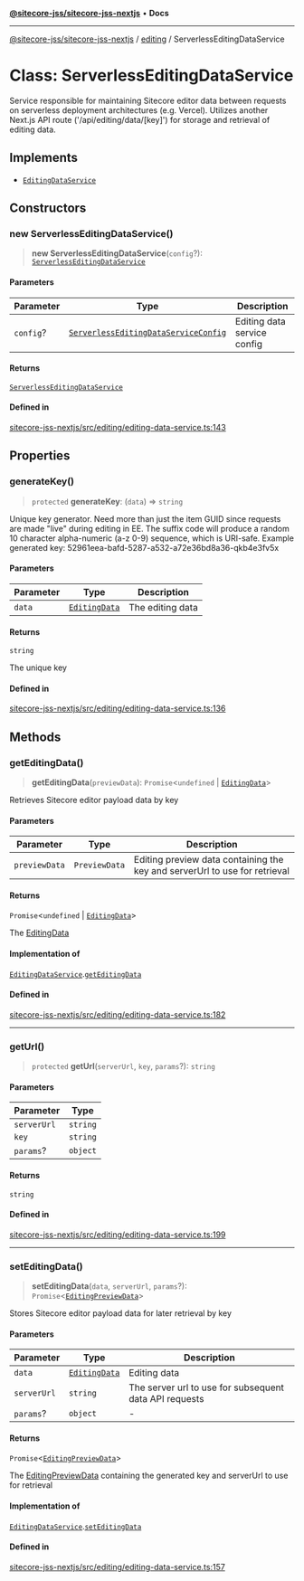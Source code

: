 [**@sitecore-jss/sitecore-jss-nextjs**](../../README.md) • **Docs**

***

[@sitecore-jss/sitecore-jss-nextjs](../../README.md) / [editing](../README.md) / ServerlessEditingDataService

# Class: ServerlessEditingDataService

Service responsible for maintaining Sitecore editor data between requests
on serverless deployment architectures (e.g. Vercel).
Utilizes another Next.js API route ('/api/editing/data/[key]') for storage and retrieval of editing data.

## Implements

- [`EditingDataService`](../interfaces/EditingDataService.md)

## Constructors

### new ServerlessEditingDataService()

> **new ServerlessEditingDataService**(`config`?): [`ServerlessEditingDataService`](ServerlessEditingDataService.md)

#### Parameters

| Parameter | Type | Description |
| ------ | ------ | ------ |
| `config`? | [`ServerlessEditingDataServiceConfig`](../interfaces/ServerlessEditingDataServiceConfig.md) | Editing data service config |

#### Returns

[`ServerlessEditingDataService`](ServerlessEditingDataService.md)

#### Defined in

[sitecore-jss-nextjs/src/editing/editing-data-service.ts:143](https://github.com/Sitecore/jss/blob/e262abe22bc8a139a1918b5a0c59cdb2b7252133/packages/sitecore-jss-nextjs/src/editing/editing-data-service.ts#L143)

## Properties

### generateKey()

> `protected` **generateKey**: (`data`) => `string`

Unique key generator.
Need more than just the item GUID since requests are made "live" during editing in EE.
The suffix code will produce a random 10 character alpha-numeric (a-z 0-9) sequence, which is URI-safe.
Example generated key: 52961eea-bafd-5287-a532-a72e36bd8a36-qkb4e3fv5x

#### Parameters

| Parameter | Type | Description |
| ------ | ------ | ------ |
| `data` | [`EditingData`](../type-aliases/EditingData.md) | The editing data |

#### Returns

`string`

The unique key

#### Defined in

[sitecore-jss-nextjs/src/editing/editing-data-service.ts:136](https://github.com/Sitecore/jss/blob/e262abe22bc8a139a1918b5a0c59cdb2b7252133/packages/sitecore-jss-nextjs/src/editing/editing-data-service.ts#L136)

## Methods

### getEditingData()

> **getEditingData**(`previewData`): `Promise`\<`undefined` \| [`EditingData`](../type-aliases/EditingData.md)\>

Retrieves Sitecore editor payload data by key

#### Parameters

| Parameter | Type | Description |
| ------ | ------ | ------ |
| `previewData` | `PreviewData` | Editing preview data containing the key and serverUrl to use for retrieval |

#### Returns

`Promise`\<`undefined` \| [`EditingData`](../type-aliases/EditingData.md)\>

The [EditingData](../type-aliases/EditingData.md)

#### Implementation of

[`EditingDataService`](../interfaces/EditingDataService.md).[`getEditingData`](../interfaces/EditingDataService.md#geteditingdata)

#### Defined in

[sitecore-jss-nextjs/src/editing/editing-data-service.ts:182](https://github.com/Sitecore/jss/blob/e262abe22bc8a139a1918b5a0c59cdb2b7252133/packages/sitecore-jss-nextjs/src/editing/editing-data-service.ts#L182)

***

### getUrl()

> `protected` **getUrl**(`serverUrl`, `key`, `params`?): `string`

#### Parameters

| Parameter | Type |
| ------ | ------ |
| `serverUrl` | `string` |
| `key` | `string` |
| `params`? | `object` |

#### Returns

`string`

#### Defined in

[sitecore-jss-nextjs/src/editing/editing-data-service.ts:199](https://github.com/Sitecore/jss/blob/e262abe22bc8a139a1918b5a0c59cdb2b7252133/packages/sitecore-jss-nextjs/src/editing/editing-data-service.ts#L199)

***

### setEditingData()

> **setEditingData**(`data`, `serverUrl`, `params`?): `Promise`\<[`EditingPreviewData`](../interfaces/EditingPreviewData.md)\>

Stores Sitecore editor payload data for later retrieval by key

#### Parameters

| Parameter | Type | Description |
| ------ | ------ | ------ |
| `data` | [`EditingData`](../type-aliases/EditingData.md) | Editing data |
| `serverUrl` | `string` | The server url to use for subsequent data API requests |
| `params`? | `object` | - |

#### Returns

`Promise`\<[`EditingPreviewData`](../interfaces/EditingPreviewData.md)\>

The [EditingPreviewData](../interfaces/EditingPreviewData.md) containing the generated key and serverUrl to use for retrieval

#### Implementation of

[`EditingDataService`](../interfaces/EditingDataService.md).[`setEditingData`](../interfaces/EditingDataService.md#seteditingdata)

#### Defined in

[sitecore-jss-nextjs/src/editing/editing-data-service.ts:157](https://github.com/Sitecore/jss/blob/e262abe22bc8a139a1918b5a0c59cdb2b7252133/packages/sitecore-jss-nextjs/src/editing/editing-data-service.ts#L157)
